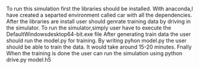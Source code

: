 To run this simulation first the libraries should be installed. 
With anaconda,I have created a separted environment called car with all the dependencies.
After the libraries are install user should genrate training data by driving in the simulator. 
To run the simulator,simply user have to execute the DefaultWindowsdesktop64-bit.exe file
After generating train data the user should  run the model.py for training.
By writing pyhon model.py the user should be able to train the data. It would take around 15-20 minutes.
Fnally When the training is done the user can run the simulation using python drive.py model.h5
